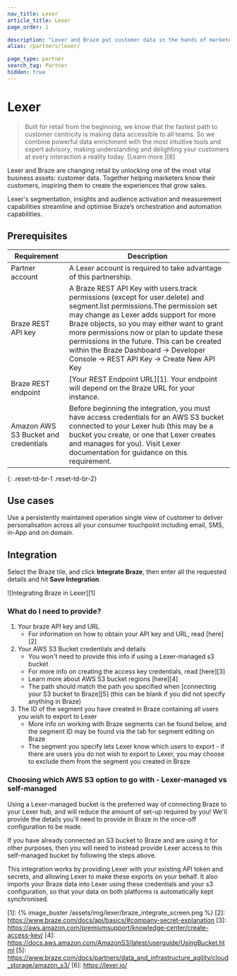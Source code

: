 ```yaml
---
nav_title: Lexer
article_title: Lexer
page_order: 1

description: "Lexer and Braze put customer data in the hands of marketers to inspire the experiences that drive sales."
alias: /partners/lexer/

page_type: partner
search_tag: Partner
hidden: true
---
```


# Lexer

> Built for retail from the beginning, we know that the fastest path to customer centricity is making data accessible to all teams. So we combine powerful data enrichment with the most intuitive tools and expert advisory, making understanding and delighting your customers at every interaction a reality today. [Learn more.][6]

Lexer and Braze are changing retail by unlocking one of the most vital business assets: customer data. Together helping marketers know their customers, inspiring them to create the experiences that grow sales.

Lexer's segmentation, insights and audience activation and measurement capabilities streamline and optimise Braze’s orchestration and automation capabilities.


## Prerequisites

| Requirement | Description |
| ----------- | ----------- |
| Partner account | A Lexer account is required to take advantage of this partnership. |
| Braze REST API key | A Braze REST API Key with users.track permissions (except for user.delete) and segment.list permissions.The permission set may change as Lexer adds support for more Braze objects, so you may either want to grant more permissions now or plan to update these permissions in the future. This can be created within the Braze Dashboard -> Developer Console -> REST API Key -> Create New API Key |
| Braze REST endpoint | [Your REST Endpoint URL][1]. Your endpoint will depend on the Braze URL for your instance. |
| Amazon AWS S3 Bucket and credentials | Before beginning the integration, you must have access credentials for an AWS S3 bucket connected to your Lexer hub (this may be a bucket you create, or one that Lexer creates and manages for you). Visit Lexer documentation <link to our s3 help article> for guidance on this requirement. |
{: .reset-td-br-1 .reset-td-br-2}

## Use cases

Use a persistently maintained operation single view of customer to deliver personalisation across all your consumer touchpoint including email, SMS, in-App and on domain.

## Integration

Select the Braze tile, and click **Integrate Braze**, then enter all the requested details and hit **Save Integration**.

![Integrating Braze in Lexer][1]

### What do I need to provide?
1. Your braze API key and URL
    - For information on how to obtain your API key and URL, read [here][2]
2. Your AWS S3 Bucket credentials and details
    - You won't need to provide this info if using a Lexer-managed s3 bucket
    - For more info on creating the access key credentials, read [here][3]
    - Learn more about AWS S3 bucket regions [here][4]
    - The path should match the path you specified when [connecting your S3 bucket to Braze][5] (this can be blank if you did not specify anything in Braze)
3. The ID of the segment you have created in Braze containing all users you wish to export to Lexer
    - More info on working with Braze segments can be found below, and the segment ID may be found via the tab for segment editing on Braze
    - The segment you specify lets Lexer know which users to export - if there are users you do not wish to export to Lexer, you may choose to exclude them from the segment you created in Braze

### Choosing which AWS S3 option to go with - Lexer-managed vs self-managed
Using a Lexer-managed bucket is the preferred way of connecting Braze to your Lexer hub, and will reduce the amount of set-up required by you! We'll provide the details you'll need to provide in Braze in the once-off configuration to be made. 

If you have already connected an S3 bucket to Braze and are using it for other purposes, then you will need to instead provide Lexer access to this self-managed bucket by following the steps above.

This integration works by providing Lexer with your existing API token and secrets, and allowing Lexer to make these exports on your behalf. It also imports your Braze data into Lexer using these credentials and your s3 configuration, so that your data on both platforms is automatically kept synchronised.

[1]: {% image_buster /assets/img/lexer/braze_integrate_screen.png %}
[2]: https://www.braze.com/docs/api/basics/#company-secret-explanation
[3]: https://aws.amazon.com/premiumsupport/knowledge-center/create-access-key/
[4]: https://docs.aws.amazon.com/AmazonS3/latest/userguide/UsingBucket.html
[5]: https://www.braze.com/docs/partners/data_and_infrastructure_agility/cloud_storage/amazon_s3/
[6]: https://lexer.io/

